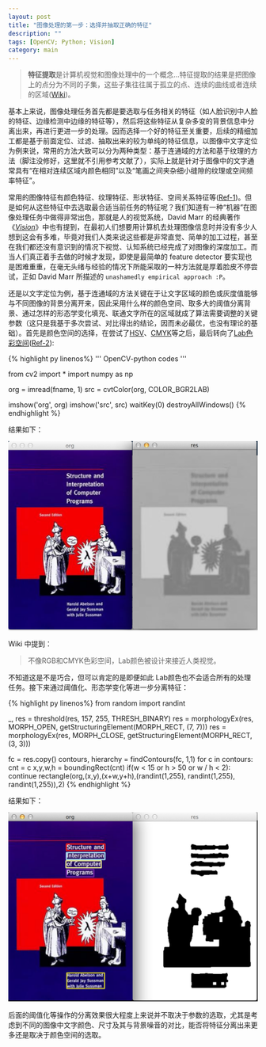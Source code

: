 ```yaml
---
layout: post
title: "图像处理的第一步：选择并抽取正确的特征"
description: ""
tags: [OpenCV; Python; Vision]
category: main
---
```


> **特征提取**是计算机视觉和图像处理中的一个概念...特征提取的结果是把图像上的点分为不同的子集，这些子集往往属于孤立的点、连续的曲线或者连续的区域([Wiki](http://zh.wikipedia.org/wiki/%E7%89%B9%E5%BE%81%E6%8F%90%E5%8F%96))。

基本上来说，图像处理任务首先都是要选取与任务相关的特征（如人脸识别中人脸的特征、边缘检测中边缘的特征等），然后将这些特征从复杂多变的背景信息中分离出来，再进行更进一步的处理。因而选择一个好的特征至关重要，后续的精细加工都是基于前面定位、过滤、抽取出来的较为单纯的特征信息，以图像中文字定位为例来说，常用的方法大致可以分为两种类型：基于连通域的方法和基于纹理的方法（脚注没修好，这里就不引用参考文献了），实际上就是针对于图像中的文字通常具有“在相对连续区域内颜色相同”以及“笔画之间夹杂细小缝隙的纹理或空间频率特征”。

常用的图像特征有颜色特征、纹理特征、形状特征、空间关系特征等([Ref-1](http://blog.sina.com.cn/s/blog_4e6680090100d2s9.html))。但是如何从这些特征中去选取最合适当前任务的特征呢？我们知道有一种“机器”在图像处理任务中做得非常出色，那就是人的视觉系统，David Marr 的经典著作 《*[Vision](http://book.douban.com/subject/5273663/)*》中也有提到，在最初人们想要用计算机去处理图像信息时并没有多少人想到这会有多难，毕竟对我们人类来说这些都是非常直觉、简单的加工过程，甚至在我们都还没有意识到的情况下视觉、认知系统已经完成了对图像的深度加工。而当人们真正着手去做的时候才发现，即使是最简单的 feature detector 要实现也是困难重重，在毫无头绪与经验的情况下所能采取的一种方法就是厚着脸皮不停尝试，正如 David Marr 所描述的 `unashamedly empirical approach :P`。

还是以文字定位为例，基于连通域的方法关键在于让文字区域的颜色或灰度值能够与不同图像的背景分离开来，因此采用什么样的颜色空间、取多大的阈值分离背景、通过怎样的形态学变化填充、联通文字所在的区域就成了算法需要调整的关键参数（这只是我基于多次尝试、对比得出的结论，因而未必最优，也没有理论的基础）。首先是颜色空间的选择，在尝试了[HSV](http://zh.wikipedia.org/wiki/HSV%E8%89%B2%E5%BD%A9%E5%B1%9E%E6%80%A7%E6%A8%A1%E5%BC%8F)、[CMYK](http://zh.wikipedia.org/wiki/CMYK)等之后，最后转向了[Lab色彩空间](http://zh.wikipedia.org/wiki/Lab%E8%89%B2%E5%BD%A9%E7%A9%BA%E9%97%B4)([Ref-2](http://www.cnblogs.com/skyseraph/archive/2011/08/11/2135291.html)):

{% highlight py linenos%}
'''
OpenCV-python codes
'''

from cv2 import *
import numpy as np

org = imread(fname, 1)
src = cvtColor(org, COLOR_BGR2LAB)

imshow('org', org)
imshow('src', src)
waitKey(0)
destroyAllWindows()
{% endhighlight %}

结果如下：

![](/assets/imgs/blog/sicp.png)

Wiki 中提到：
> 不像RGB和CMYK色彩空间，Lab颜色被设计来接近人类视觉。

不知道这是不是巧合，但可以肯定的是即便如此 Lab颜色也不会适合所有的处理任务。接下来通过阈值化、形态学变化等进一步分离特征：

{% highlight py linenos%}
from random import randint

_, res = threshold(res, 157, 255, THRESH_BINARY)
res = morphologyEx(res, MORPH_OPEN, getStructuringElement(MORPH_RECT, (7, 7)))
res = morphologyEx(res, MORPH_CLOSE, getStructuringElement(MORPH_RECT, (3, 3)))

fc = res.copy()
contours, hierarchy = findContours(fc, 1,1)
for c in contours:
    cnt = c
    x,y,w,h = boundingRect(cnt)
    if(w < 15 or h > 50 or w / h < 2):
        continue
    rectangle(org,(x,y),(x+w,y+h),(randint(1,255), randint(1,255), randint(1,255)),2)
{% endhighlight %}

结果如下：

![](/assets/imgs/blog/sicp_res.png)

后面的阈值化等操作的分离效果很大程度上来说并不取决于参数的选取，尤其是考虑到不同的图像中文字颜色、尺寸及其与背景噪音的对比，能否将特征分离出来更多还是取决于颜色空间的选取。
